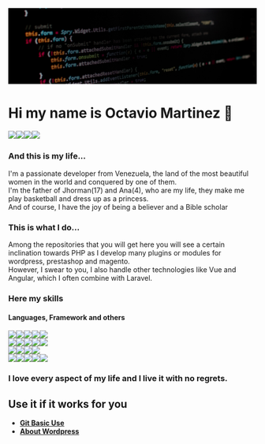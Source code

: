 <a href="https://github.com/zenx5">
<img src="https://raw.githubusercontent.com/zenx5/zenx5/main/developers-hero-developer-center_0.jpg" />
</a>


# Hi my name is Octavio Martinez 👋
<div style="display:flex; flex-direction:row">
  <img src="https://img.shields.io/badge/Status-Always Up-lightgreen?style=plastic"/>
  <a href="mailto:omartinez1618@gmail.com"><img src="https://img.shields.io/badge/Mail-omartinez1618@gmail.com-red?style=plastic&logo=gmail"/></a>
  <a href="https://api.whatsapp.com/send/?phone=19104469890&text&app_absent=0"><img src="https://img.shields.io/badge/Whatasapp-+19104469890-green?style=plastic&logo=whatsapp"/></a>
  <a href="#"><img src="https://img.shields.io/badge/CV-ES-green?style=plastic&logo=pagekit"/></a>
</div>

### And this is my life...
I'm a passionate developer from Venezuela, the land of the most beautiful women in the world and conquered by one of them.<br>
I'm the father of Jhorman(17) and Ana(4), who are my life, they make me play basketball and dress up as a princess.<br>
And of course, I have the joy of being a believer and a Bible scholar

### This is what I do...
Among the repositories that you will get here you will see a certain inclination towards PHP as I develop many plugins or modules for wordpress, prestashop and magento.<br>
However, I swear to you, I also handle other technologies like Vue and Angular, which I often combine with Laravel.

### Here my skills
#### Languages, Framework and others
<div style="display:flex; flex-direction:row">
  <img src="https://img.shields.io/badge/Html5-Advanced-lightgreen?style=for-the-badge&logo=html5"/>
  <img src="https://img.shields.io/badge/CSS3-Advanced-lightgreen?style=for-the-badge&logo=css3"/>
  <img src="https://img.shields.io/badge/Javascript-Advanced-lightgreen?style=for-the-badge&logo=javascript"/>
  <img src="https://img.shields.io/badge/PHP-Advanced-lightgreen?style=for-the-badge&logo=php"/>
  <img src="https://img.shields.io/badge/SQL-Medium-yellow?style=for-the-badge&logo=mysql"/>
</div>

<div style="display:flex; flex-direction:row">
  <img src="https://img.shields.io/badge/jQuery-Advanced-lightgreen?style=for-the-badge&logo=jquery"/>
  <img src="https://img.shields.io/badge/React-Advanced-lightgreen?style=for-the-badge&logo=react"/>
  <img src="https://img.shields.io/badge/Mui-Advanced-lightgreen?style=for-the-badge&logo=mui"/>
  <img src="https://img.shields.io/badge/Vuejs-Advanced-lightgreen?style=for-the-badge&logo=vuedotjs"/>
  <img src="https://img.shields.io/badge/Vuetify-Advanced-lightgreen?style=for-the-badge&logo=vuetify"/>
</div>

<div style="display:flex; flex-direction:row">
  <img src="https://img.shields.io/badge/Laravel-Advanced-lightgreen?style=for-the-badge&logo=laravel"/>
  <img src="https://img.shields.io/badge/Wordpress-Advanced-lightgreen?style=for-the-badge&logo=wordpress"/>
  <img src="https://img.shields.io/badge/Woocommerce-Advanced-lightgreen?style=for-the-badge&logo=woocommerce"/>
  <img src="https://img.shields.io/badge/Elementor-Advanced-lightgreen?style=for-the-badge&logo=elementor"/>
</div>

<div style="display:flex; flex-direction:row">
  <img src="https://img.shields.io/badge/Git-Advanced-lightgreen?style=for-the-badge&logo=git"/>
  <img src="https://img.shields.io/badge/Prestashop-Advanced-lightgreen?style=for-the-badge&logo=prestashop"/>
  <img src="https://img.shields.io/badge/Magento-Advanced-lightgreen?style=for-the-badge&logo=magento"/>
  <img src="https://img.shields.io/badge/Bootstrap-Advanced-lightgreen?style=for-the-badge&logo=bootstrap"/>
  <img src="https://img.shields.io/badge/Docker-Medium-yellow?style=for-the-badge&logo=docker"/>
</div>

### I love every aspect of my life and I live it with no regrets.

###
###
###

## Use it if it works for you

* [**Git Basic Use**](https://github.com/zenx5/zenx5/wiki/Git-basic-use)
* [**About Wordpress**](https://github.com/zenx5/zenx5/blob/main/habilitar%20endopoint%20en%20wordpress.mp4)

